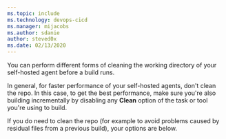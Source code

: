 ```yaml
---
ms.topic: include
ms.technology: devops-cicd
ms.manager: mijacobs
ms.author: sdanie
author: steved0x
ms.date: 02/13/2020
---
```


You can perform different forms of cleaning the working directory of your self-hosted agent before a build runs.

In general, for faster performance of your self-hosted agents, don't clean the repo. In this case, to get the best performance, make sure you're also building incrementally by disabling any **Clean** option of the task or tool you're using to build.

If you do need to clean the repo (for example to avoid problems caused by residual files from a previous build), your options are below.